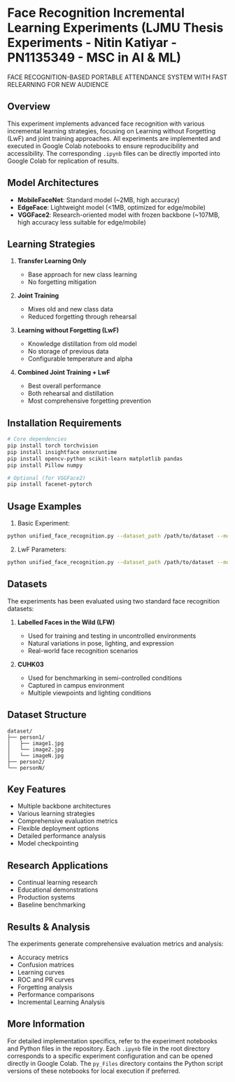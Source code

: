 # Face Recognition Incremental Learning Experiments (LJMU Thesis Experiments - Nitin Katiyar - PN1135349 - MSC in AI & ML)
FACE RECOGNITION-BASED PORTABLE ATTENDANCE SYSTEM WITH FAST RELEARNING FOR NEW AUDIENCE

## Overview
This experiment implements advanced face recognition with various incremental learning strategies, focusing on Learning without Forgetting (LwF) and joint training approaches.
All experiments are implemented and executed in Google Colab notebooks to ensure reproducibility and accessibility. The corresponding `.ipynb` files can be directly imported into Google Colab for replication of results.

## Model Architectures
- **MobileFaceNet**: Standard model (~2MB, high accuracy)
- **EdgeFace**: Lightweight model (<1MB, optimized for edge/mobile)
- **VGGFace2**: Research-oriented model with frozen backbone (~107MB, high accuracy less suitable for edge/mobile)

## Learning Strategies
1. **Transfer Learning Only**
   - Base approach for new class learning
   - No forgetting mitigation

2. **Joint Training**
   - Mixes old and new class data
   - Reduced forgetting through rehearsal

3. **Learning without Forgetting (LwF)**
   - Knowledge distillation from old model
   - No storage of previous data
   - Configurable temperature and alpha

4. **Combined Joint Training + LwF**
   - Best overall performance
   - Both rehearsal and distillation
   - Most comprehensive forgetting prevention

## Installation Requirements

```bash
# Core dependencies
pip install torch torchvision
pip install insightface onnxruntime
pip install opencv-python scikit-learn matplotlib pandas
pip install Pillow numpy

# Optional (for VGGFace2)
pip install facenet-pytorch
```

## Usage Examples

1. Basic Experiment:
```bash
python unified_face_recognition.py --dataset_path /path/to/dataset --model mobilefacenet --strategy transfer_joint_lwf
```

2. LwF Parameters:
```bash
python unified_face_recognition.py --dataset_path /path/to/dataset --model edgeface --strategy transfer_lwf_only --lwf_weight 0.8 --temperature 4.0
```

## Datasets
The experiments has been evaluated using two standard face recognition datasets:

1. **Labelled Faces in the Wild (LFW)**
   - Used for training and testing in uncontrolled environments
   - Natural variations in pose, lighting, and expression
   - Real-world face recognition scenarios

2. **CUHK03**
   - Used for benchmarking in semi-controlled conditions
   - Captured in campus environment
   - Multiple viewpoints and lighting conditions

## Dataset Structure
```
dataset/
├── person1/
│   ├── image1.jpg
│   └── image2.jpg
│   └── imageN.jpg
├── person2/
└── personN/
```

## Key Features
- Multiple backbone architectures
- Various learning strategies
- Comprehensive evaluation metrics
- Flexible deployment options
- Detailed performance analysis
- Model checkpointing

## Research Applications
- Continual learning research
- Educational demonstrations
- Production systems
- Baseline benchmarking

## Results & Analysis
The experiments generate comprehensive evaluation metrics and analysis:
- Accuracy metrics
- Confusion matrices
- Learning curves
- ROC and PR curves
- Forgetting analysis
- Performance comparisons
- Incremental Learning Analysis

## More Information
For detailed implementation specifics, refer to the experiment notebooks and Python files in the repository.
Each `.ipynb` file in the root directory corresponds to a specific experiment configuration and can be opened directly in Google Colab.
The `py_Files` directory contains the Python script versions of these notebooks for local execution if preferred.
